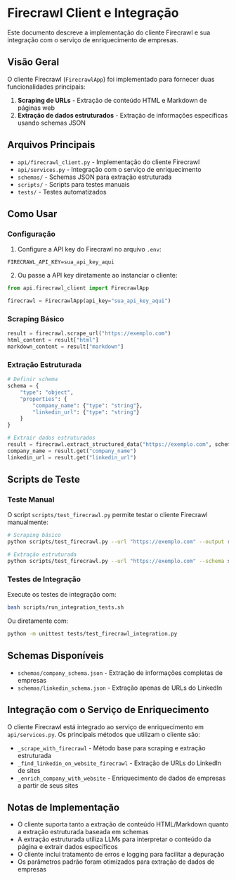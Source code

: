 # Firecrawl Client e Integração

Este documento descreve a implementação do cliente Firecrawl e sua integração com o serviço de enriquecimento de empresas.

## Visão Geral

O cliente Firecrawl (`FirecrawlApp`) foi implementado para fornecer duas funcionalidades principais:

1. **Scraping de URLs** - Extração de conteúdo HTML e Markdown de páginas web
2. **Extração de dados estruturados** - Extração de informações específicas usando schemas JSON

## Arquivos Principais

- `api/firecrawl_client.py` - Implementação do cliente Firecrawl
- `api/services.py` - Integração com o serviço de enriquecimento
- `schemas/` - Schemas JSON para extração estruturada
- `scripts/` - Scripts para testes manuais
- `tests/` - Testes automatizados

## Como Usar

### Configuração

1. Configure a API key do Firecrawl no arquivo `.env`:

```
FIRECRAWL_API_KEY=sua_api_key_aqui
```

2. Ou passe a API key diretamente ao instanciar o cliente:

```python
from api.firecrawl_client import FirecrawlApp

firecrawl = FirecrawlApp(api_key="sua_api_key_aqui")
```

### Scraping Básico

```python
result = firecrawl.scrape_url("https://exemplo.com")
html_content = result["html"]
markdown_content = result["markdown"]
```

### Extração Estruturada

```python
# Definir schema
schema = {
    "type": "object",
    "properties": {
        "company_name": {"type": "string"},
        "linkedin_url": {"type": "string"}
    }
}

# Extrair dados estruturados
result = firecrawl.extract_structured_data("https://exemplo.com", schema)
company_name = result.get("company_name")
linkedin_url = result.get("linkedin_url")
```

## Scripts de Teste

### Teste Manual

O script `scripts/test_firecrawl.py` permite testar o cliente Firecrawl manualmente:

```bash
# Scraping básico
python scripts/test_firecrawl.py --url "https://exemplo.com" --output results/resultado.json

# Extração estruturada
python scripts/test_firecrawl.py --url "https://exemplo.com" --schema schemas/company_schema.json --output results/empresa.json
```

### Testes de Integração

Execute os testes de integração com:

```bash
bash scripts/run_integration_tests.sh
```

Ou diretamente com:

```bash
python -m unittest tests/test_firecrawl_integration.py
```

## Schemas Disponíveis

- `schemas/company_schema.json` - Extração de informações completas de empresas
- `schemas/linkedin_schema.json` - Extração apenas de URLs do LinkedIn

## Integração com o Serviço de Enriquecimento

O cliente Firecrawl está integrado ao serviço de enriquecimento em `api/services.py`. Os principais métodos que utilizam o cliente são:

- `_scrape_with_firecrawl` - Método base para scraping e extração estruturada
- `_find_linkedin_on_website_firecrawl` - Extração de URLs do LinkedIn de sites
- `_enrich_company_with_website` - Enriquecimento de dados de empresas a partir de seus sites

## Notas de Implementação

- O cliente suporta tanto a extração de conteúdo HTML/Markdown quanto a extração estruturada baseada em schemas
- A extração estruturada utiliza LLMs para interpretar o conteúdo da página e extrair dados específicos
- O cliente inclui tratamento de erros e logging para facilitar a depuração
- Os parâmetros padrão foram otimizados para extração de dados de empresas